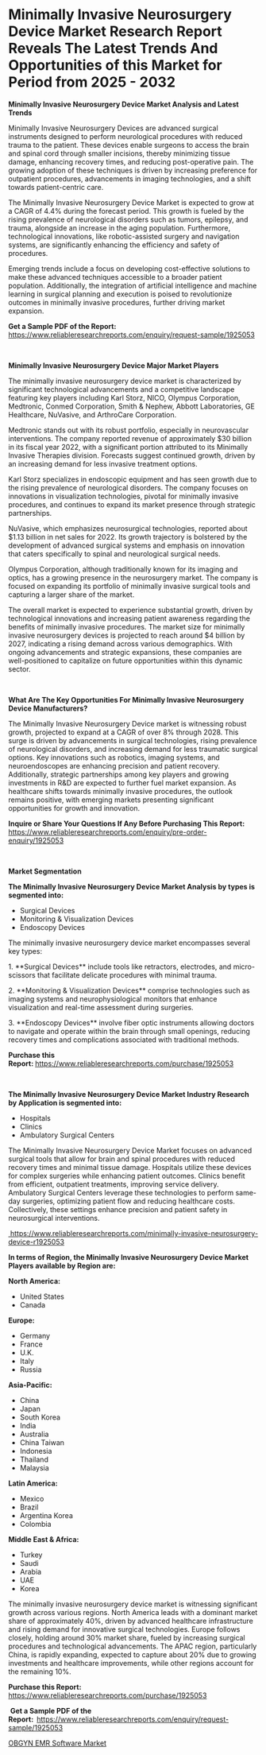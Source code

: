 <p><h1>Minimally Invasive Neurosurgery Device Market Research Report Reveals The Latest Trends And Opportunities of this Market for Period from 2025 - 2032</h1></p><p><strong>Minimally Invasive Neurosurgery Device Market Analysis and Latest Trends</strong></p>
<p><p>Minimally Invasive Neurosurgery Devices are advanced surgical instruments designed to perform neurological procedures with reduced trauma to the patient. These devices enable surgeons to access the brain and spinal cord through smaller incisions, thereby minimizing tissue damage, enhancing recovery times, and reducing post-operative pain. The growing adoption of these techniques is driven by increasing preference for outpatient procedures, advancements in imaging technologies, and a shift towards patient-centric care.</p><p>The Minimally Invasive Neurosurgery Device Market is expected to grow at a CAGR of 4.4% during the forecast period. This growth is fueled by the rising prevalence of neurological disorders such as tumors, epilepsy, and trauma, alongside an increase in the aging population. Furthermore, technological innovations, like robotic-assisted surgery and navigation systems, are significantly enhancing the efficiency and safety of procedures. </p><p>Emerging trends include a focus on developing cost-effective solutions to make these advanced techniques accessible to a broader patient population. Additionally, the integration of artificial intelligence and machine learning in surgical planning and execution is poised to revolutionize outcomes in minimally invasive procedures, further driving market expansion.</p></p>
<p><strong>Get a Sample PDF of the Report:&nbsp;</strong> <a href="https://www.reliableresearchreports.com/enquiry/request-sample/1925053?utm_campaign=2673&utm_medium=2&utm_source=Github&utm_content=ia&utm_term=28032025&utm_id=minimally-invasive-neurosurgery-device">https://www.reliableresearchreports.com/enquiry/request-sample/1925053</a></p>
<p>&nbsp;</p>
<p><strong>Minimally Invasive Neurosurgery Device Major Market Players</strong></p>
<p><p>The minimally invasive neurosurgery device market is characterized by significant technological advancements and a competitive landscape featuring key players including Karl Storz, NICO, Olympus Corporation, Medtronic, Conmed Corporation, Smith & Nephew, Abbott Laboratories, GE Healthcare, NuVasive, and ArthroCare Corporation. </p><p>Medtronic stands out with its robust portfolio, especially in neurovascular interventions. The company reported revenue of approximately $30 billion in its fiscal year 2022, with a significant portion attributed to its Minimally Invasive Therapies division. Forecasts suggest continued growth, driven by an increasing demand for less invasive treatment options.</p><p>Karl Storz specializes in endoscopic equipment and has seen growth due to the rising prevalence of neurological disorders. The company focuses on innovations in visualization technologies, pivotal for minimally invasive procedures, and continues to expand its market presence through strategic partnerships.</p><p>NuVasive, which emphasizes neurosurgical technologies, reported about $1.13 billion in net sales for 2022. Its growth trajectory is bolstered by the development of advanced surgical systems and emphasis on innovation that caters specifically to spinal and neurological surgical needs.</p><p>Olympus Corporation, although traditionally known for its imaging and optics, has a growing presence in the neurosurgery market. The company is focused on expanding its portfolio of minimally invasive surgical tools and capturing a larger share of the market.</p><p>The overall market is expected to experience substantial growth, driven by technological innovations and increasing patient awareness regarding the benefits of minimally invasive procedures. The market size for minimally invasive neurosurgery devices is projected to reach around $4 billion by 2027, indicating a rising demand across various demographics. With ongoing advancements and strategic expansions, these companies are well-positioned to capitalize on future opportunities within this dynamic sector.</p></p>
<p>&nbsp;</p>
<p><strong>What Are The Key Opportunities For Minimally Invasive Neurosurgery Device Manufacturers?</strong></p>
<p><p>The Minimally Invasive Neurosurgery Device market is witnessing robust growth, projected to expand at a CAGR of over 8% through 2028. This surge is driven by advancements in surgical technologies, rising prevalence of neurological disorders, and increasing demand for less traumatic surgical options. Key innovations such as robotics, imaging systems, and neuroendoscopes are enhancing precision and patient recovery. Additionally, strategic partnerships among key players and growing investments in R&D are expected to further fuel market expansion. As healthcare shifts towards minimally invasive procedures, the outlook remains positive, with emerging markets presenting significant opportunities for growth and innovation.</p></p>
<p><strong>Inquire or Share Your Questions If Any Before Purchasing This Report:</strong> <a href="https://www.reliableresearchreports.com/enquiry/pre-order-enquiry/1925053?utm_campaign=2673&utm_medium=2&utm_source=Github&utm_content=ia&utm_term=28032025&utm_id=minimally-invasive-neurosurgery-device">https://www.reliableresearchreports.com/enquiry/pre-order-enquiry/1925053</a></p>
<p>&nbsp;</p>
<p><strong>Market Segmentation</strong></p>
<p><strong>The Minimally Invasive Neurosurgery Device Market Analysis by types is segmented into:</strong></p>
<p><ul><li>Surgical Devices</li><li>Monitoring & Visualization Devices</li><li>Endoscopy Devices</li></ul></p>
<p><p>The minimally invasive neurosurgery device market encompasses several key types: </p><p>1. **Surgical Devices** include tools like retractors, electrodes, and micro-scissors that facilitate delicate procedures with minimal trauma. </p><p>2. **Monitoring & Visualization Devices** comprise technologies such as imaging systems and neurophysiological monitors that enhance visualization and real-time assessment during surgeries. </p><p>3. **Endoscopy Devices** involve fiber optic instruments allowing doctors to navigate and operate within the brain through small openings, reducing recovery times and complications associated with traditional methods.</p></p>
<p><strong>Purchase this Report:&nbsp;</strong><a href="https://www.reliableresearchreports.com/purchase/1925053?utm_campaign=2673&utm_medium=2&utm_source=Github&utm_content=ia&utm_term=28032025&utm_id=minimally-invasive-neurosurgery-device">https://www.reliableresearchreports.com/purchase/1925053</a></p>
<p>&nbsp;</p>
<p><strong>The Minimally Invasive Neurosurgery Device Market Industry Research by Application is segmented into:</strong></p>
<p><ul><li>Hospitals</li><li>Clinics</li><li>Ambulatory Surgical Centers</li></ul></p>
<p><p>The Minimally Invasive Neurosurgery Device Market focuses on advanced surgical tools that allow for brain and spinal procedures with reduced recovery times and minimal tissue damage. Hospitals utilize these devices for complex surgeries while enhancing patient outcomes. Clinics benefit from efficient, outpatient treatments, improving service delivery. Ambulatory Surgical Centers leverage these technologies to perform same-day surgeries, optimizing patient flow and reducing healthcare costs. Collectively, these settings enhance precision and patient safety in neurosurgical interventions.</p></p>
<p><a href="https://www.reliableresearchreports.com/minimally-invasive-neurosurgery-device-r1925053?utm_campaign=2673&utm_medium=2&utm_source=Github&utm_content=ia&utm_term=28032025&utm_id=minimally-invasive-neurosurgery-device">&nbsp;https://www.reliableresearchreports.com/minimally-invasive-neurosurgery-device-r1925053</a></p>
<p><strong>In terms of Region, the Minimally Invasive Neurosurgery Device Market Players available by Region are:</strong></p>
<p>
    <p> <strong> North America: </strong>
        <ul>
            <li>United States</li>
            <li>Canada</li>
        </ul>
        </p> 
    <p> <strong> Europe: </strong>
        <ul>
            <li>Germany</li>
            <li>France</li>
            <li>U.K.</li>
            <li>Italy</li>
            <li>Russia</li>
        </ul>
        </p> 
    <p> <strong> Asia-Pacific: </strong>
        <ul>
            <li>China</li>
            <li>Japan</li>
            <li>South Korea</li>
            <li>India</li>
            <li>Australia</li>
            <li>China Taiwan</li>
            <li>Indonesia</li>
            <li>Thailand</li>
            <li>Malaysia</li>
        </ul>
        </p> 
    <p> <strong> Latin America: </strong>
        <ul>
            <li>Mexico</li>
            <li>Brazil</li>
            <li>Argentina Korea</li>
            <li>Colombia</li>
        </ul>
        </p> 
    <p> <strong> Middle East & Africa: </strong>
        <ul>
            <li>Turkey</li>
            <li>Saudi</li>
            <li>Arabia</li>
            <li>UAE</li>
            <li>Korea</li>
        </ul>
    </p>
    </p>
<p><p>The minimally invasive neurosurgery device market is witnessing significant growth across various regions. North America leads with a dominant market share of approximately 40%, driven by advanced healthcare infrastructure and rising demand for innovative surgical technologies. Europe follows closely, holding around 30% market share, fueled by increasing surgical procedures and technological advancements. The APAC region, particularly China, is rapidly expanding, expected to capture about 20% due to growing investments and healthcare improvements, while other regions account for the remaining 10%.</p></p>
<p><strong>Purchase this Report: </strong><a href="https://www.reliableresearchreports.com/purchase/1925053?utm_campaign=2673&utm_medium=2&utm_source=Github&utm_content=ia&utm_term=28032025&utm_id=minimally-invasive-neurosurgery-device">https://www.reliableresearchreports.com/purchase/1925053</a></p>
<p>&nbsp;<strong>Get a Sample PDF of the Report:&nbsp;&nbsp;</strong><a href="https://www.reliableresearchreports.com/enquiry/request-sample/1925053?utm_campaign=2673&utm_medium=2&utm_source=Github&utm_content=ia&utm_term=28032025&utm_id=minimally-invasive-neurosurgery-device">https://www.reliableresearchreports.com/enquiry/request-sample/1925053</a></p>
<p><strong></strong></p>
<p><p><a href="https://github.com/alberthagorsuch/Market-Research-Report-List-1/blob/main/obgyn-emr-software-market.md?utm_campaign=2673&utm_medium=2&utm_source=Github&utm_content=ia&utm_term=28032025&utm_id=minimally-invasive-neurosurgery-device">OBGYN EMR Software Market</a></p></p>